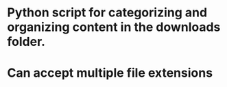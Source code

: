 # Python script for categorizing and organizing content in the downloads folder.
# Can accept multiple file extensions
